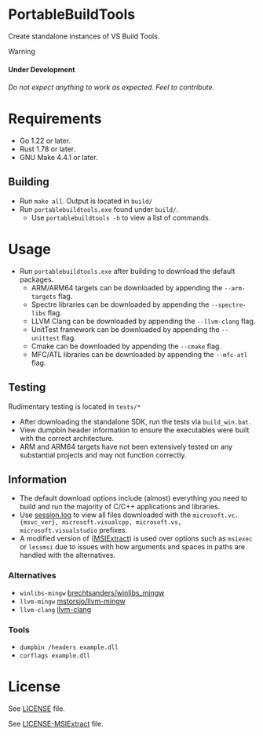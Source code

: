 # PortableBuildTools
Create standalone instances of VS Build Tools.

> [!Warning]
> #### Under Development
> ###### Do not expect anything to work as expected. Feel to contribute.

# Requirements
- Go 1.22 or later.
- Rust 1.78 or later.
- GNU Make 4.4.1 or later.

## Building
- Run `make all`. Output is located in `build/`
- Run `portablebuildtools.exe` found under `build/`.
    - Use `portablebuildtools -h` to view a list of commands.

# Usage
- Run `portablebuildtools.exe` after building to download the default packages.
    - ARM/ARM64 targets can be downloaded by appending the `--arm-targets` flag.
    - Spectre libraries can be downloaded by appending the `--spectre-libs` flag.
    - LLVM Clang can be downloaded by appending the `--llvm-clang` flag.
    - UnitTest framework can be downloaded by appending the `--unittest` flag.
    - Cmake can be downloaded by appending the `--cmake` flag.
    - MFC/ATL libraries can be downloaded by appending the `--mfc-atl` flag.

## Testing
Rudimentary testing is located in `tests/*`
- After downloading the standalone SDK, run the tests via `build_win.bat`.
- View dumpbin header information to ensure the executables were built with the correct architecture.
- ARM and ARM64 targets have not been extensively tested on any substantial projects and may not function correctly.

## Information
- The default download options include (almost) everything you need to build and run the majority of C/C++ applications and libraries.
- Use [session.log](./session.log) to view all files downloaded with the `microsoft.vc.{msvc_ver}, microsoft.visualcpp, microsoft.vs, microsoft.visualstudio` prefixes.
- A modified version of ([MSIExtract](https://github.com/Super-Pizza/MSIExtract)) is used over options such as `msiexec` or `lessmsi` due to issues with how arguments and spaces in paths are handled with the alternatives.

### Alternatives
- `winlibs-mingw` [brechtsanders/winlibs_mingw](https://github.com/brechtsanders/winlibs_mingw/releases)
- `llvm-mingw` [mstorsjo/llvm-mingw](https://github.com/mstorsjo/llvm-mingw)
- `llvm-clang` [llvm-clang](https://releases.llvm.org/download.html)

### Tools
- `dumpbin /headers example.dll`
- `corflags example.dll`

# License
See [LICENSE](./LICENSE) file.

See [LICENSE-MSIExtract](./LICENSE-MSIExtract) file.